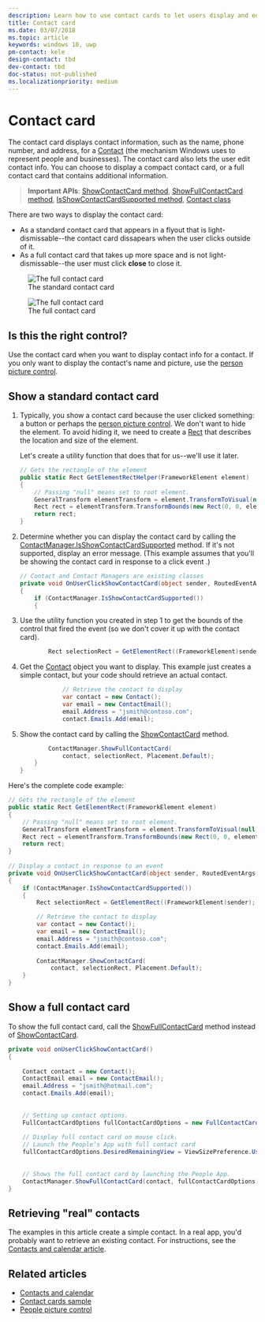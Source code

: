 ```yaml
---
description: Learn how to use contact cards to let users display and edit contact information, such as names, phone numbers, and addresses.
title: Contact card
ms.date: 03/07/2018
ms.topic: article
keywords: windows 10, uwp
pm-contact: kele
design-contact: tbd
dev-contact: tbd
doc-status: not-published
ms.localizationpriority: medium
---
```

# Contact card

The contact card displays contact information, such as the name, phone number, and address, for a [Contact](/uwp/api/Windows.ApplicationModel.Contacts.Contact) (the mechanism Windows uses to represent people and businesses).  The contact card also lets the user edit contact info. You can choose to display a compact contact card, or a full contact card that contains additional information.

> **Important APIs**: [ShowContactCard method](/uwp/api/windows.applicationmodel.contacts.contactmanager.showcontactcard),   [ShowFullContactCard method](/uwp/api/windows.applicationmodel.contacts.contactmanager.showfullcontactcard),  [IsShowContactCardSupported method](/uwp/api/windows.applicationmodel.contacts.contactmanager.IsShowContactCardSupported),  [Contact class](/uwp/api/Windows.ApplicationModel.Contacts.Contact)  

There are two ways to display the contact card:  
* As a standard contact card that appears in a flyout that is light-dismissable--the contact card dissapears when the user clicks outside of it. 
* As a full contact card that takes up more space and is not light-dismissable--the user must click **close** to close it. 


<figure>
    <img src="images/contact-card/contact-card-standard.png" alt="The full contact card">
    <figcaption>The standard contact card</figcaption>
</figure>

<figure>
    <img src="images/contact-card/contact-card-full.png" alt="The full contact card">
    <figcaption>The full contact card</figcaption>
</figure>


## Is this the right control?

Use the contact card when you want to display contact info for a contact. If you only want to display the contact's name and picture, use the [person picture control](person-picture.md). 


<!-- TODO: Add examples back when the contact card has been added. -->

<!-- ## Examples

<table>
<th align="left">XAML Controls Gallery<th>
<tr>
<td><img src="images/xaml-controls-gallery-sm.png" alt="XAML controls gallery"></img></td>
<td>
    <p>If you have the <strong style="font-weight: semi-bold">XAML Controls Gallery</strong> app installed, click here to <a href="xamlcontrolsgallery:/item/Button">open the app and see the Button in action</a>.</p>
    <ul>
    <li><a href="https://www.microsoft.com/store/productId/9MSVH128X2ZT">Get the XAML Controls Gallery app (Microsoft Store)</a></li>
    <li><a href="https://github.com/Microsoft/Xaml-Controls-Gallery">Get the source code (GitHub)</a></li>
    </ul>
</td>
</tr>
</table> -->

## Show a standard contact card

1. Typically, you show a contact card because the user clicked something: a button or perhaps the [person picture control](person-picture.md). We don't want to hide the element. To avoid hiding it, we need to create a [Rect](/uwp/api/windows.foundation.rect) that describes the location and size of the element. 

    Let's create a utility function that does that for us--we'll use it later.
    ```csharp
    // Gets the rectangle of the element 
    public static Rect GetElementRectHelper(FrameworkElement element) 
    { 
        // Passing "null" means set to root element. 
        GeneralTransform elementTransform = element.TransformToVisual(null); 
        Rect rect = elementTransform.TransformBounds(new Rect(0, 0, element.ActualWidth, element.ActualHeight)); 
        return rect; 
    } 

    ```

2. Determine whether you can display the contact card by calling the [ContactManager.IsShowContactCardSupported](/uwp/api/windows.applicationmodel.contacts.contactmanager.IsShowContactCardSupported) method. If it's not supported, display an error message. (This example assumes that you'll be showing the contact card in response to a click event .)
    ```csharp
    // Contact and Contact Managers are existing classes 
    private void OnUserClickShowContactCard(object sender, RoutedEventArgs e) 
    { 
        if (ContactManager.IsShowContactCardSupported()) 
        { 

    ```

3. Use the utility function you created in step 1 to get the bounds of the control that fired the event (so we don't cover it up with the contact card).

    ```csharp
            Rect selectionRect = GetElementRect((FrameworkElement)sender); 
    ```

4. Get the [Contact](//docs.microsoft.com/uwp/api/Windows.ApplicationModel.Contacts.Contact) object you want to display. This example just creates a simple contact, but your code should retrieve an actual contact. 

    ```csharp
                // Retrieve the contact to display
                var contact = new Contact(); 
                var email = new ContactEmail(); 
                email.Address = "jsmith@contoso.com"; 
                contact.Emails.Add(email); 
    ```
5. Show the contact card by calling the  [ShowContactCard](/uwp/api/windows.applicationmodel.contacts.contactmanager.showcontactcard) method. 

    ```csharp
            ContactManager.ShowFullContactCard(
                contact, selectionRect, Placement.Default); 
        } 
    } 
    ```

Here's the complete code example:

```csharp
// Gets the rectangle of the element 
public static Rect GetElementRect(FrameworkElement element) 
{ 
    // Passing "null" means set to root element. 
    GeneralTransform elementTransform = element.TransformToVisual(null); 
    Rect rect = elementTransform.TransformBounds(new Rect(0, 0, element.ActualWidth, element.ActualHeight)); 
    return rect; 
} 
 
// Display a contact in response to an event
private void OnUserClickShowContactCard(object sender, RoutedEventArgs e) 
{ 
    if (ContactManager.IsShowContactCardSupported()) 
    { 
        Rect selectionRect = GetElementRect((FrameworkElement)sender);

        // Retrieve the contact to display
        var contact = new Contact(); 
        var email = new ContactEmail(); 
        email.Address = "jsmith@contoso.com"; 
        contact.Emails.Add(email); 
    
        ContactManager.ShowContactCard(
            contact, selectionRect, Placement.Default); 
    } 
} 

```

## Show a full contact card

To show the full contact card, call the [ShowFullContactCard](/uwp/api/windows.applicationmodel.contacts.contactmanager.showfullcontactcard) method instead of [ShowContactCard](/uwp/api/windows.applicationmodel.contacts.contactmanager.showcontactcard).

```csharp
private void onUserClickShowContactCard() 
{ 
   
    Contact contact = new Contact(); 
    ContactEmail email = new ContactEmail(); 
    email.Address = "jsmith@hotmail.com"; 
    contact.Emails.Add(email); 
 
 
    // Setting up contact options.     
    FullContactCardOptions fullContactCardOptions = new FullContactCardOptions(); 
 
    // Display full contact card on mouse click.   
    // Launch the People’s App with full contact card  
    fullContactCardOptions.DesiredRemainingView = ViewSizePreference.UseLess; 
     
 
    // Shows the full contact card by launching the People App. 
    ContactManager.ShowFullContactCard(contact, fullContactCardOptions); 
} 

```

## Retrieving "real" contacts

The examples in this article create a simple contact. In a real app, you'd probably want to retrieve an existing contact. For instructions, see the [Contacts and calendar article](../../contacts-and-calendar/index.md).




## Related articles
- [Contacts and calendar](../../contacts-and-calendar/index.md)
- [Contact cards sample](https://github.com/Microsoft/Windows-universal-samples/tree/master/Samples/ContactCards)
- [People picture control](/windows/uwp/controls-and-patterns/person-picture/)